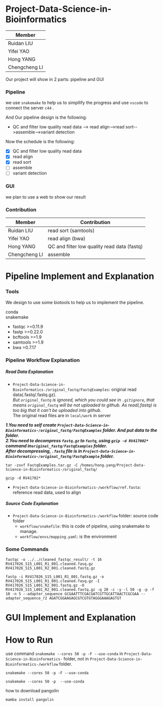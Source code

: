 # Project-Data-Science-in-Bioinformatics 

|  Member       | 
|  ----         |
| Ruidan LIU    | 
| Yifei YAO     | 
| Hong YANG     | 
| Chengcheng LI | 


Our project will show in 2 parts: pipeline and GUI

### Pipeline

we use `snakemake` to help us to simpllify the progress and use `vscode` to connect the server `c44` .

And Our pipeline design is the following:

- QC and filter low quality read data --> read align-->read sort-->assemble-->variant detection

Now the schedule is the following:

- [x] QC and filter low quality read data
- [x] read align
- [x] read sort
- [ ] assemble
- [ ] variant detection

### GUI

we plan to use a web to show our result

### Contribution

|  Member       | Contribution|
|  ----------   |-------------|
| Ruidan LIU    | read sort (samtools)   |
| Yifei YAO     | read align (bwa)|
| Hong YANG     | QC and filter low quality read data (fastq)|
| Chengcheng LI | assemble |

# Pipeline Implement and Explanation

### Tools

We design to use some biotools to help us to implement the pipeline.

conda</br>
snakemake</br>
- fastqc >=0.11.9
- fastp >=0.22.0
- bcftools >=1.9
- samtools >=1.9
- bwa =0.7.17

### Pipeline Workflow Explanation

##### Read Data Explanation

* `Project-Data-Science-in-Bioinformatics-/original_fastq/FastqExamples`: original read data(.fastq/.fastq.gz). </br>
*But `original_fastq` is ignored, which you could see in `.gitignore`, that means `original_fastq` will be not uploaded to github. As read(.fastq) is too big that it can't be uploaded into github.*</br>
The original read files are in `local/work` in server

***1.You need to self create `Project-Data-Science-in-Bioinformatics-/original_fastq/FastqExamples` folder. And put data to the folder.</br>
2.You need to decompress `fastq.gz` to `fastq`, using `gzip -d RV417002*` command in`original_fastq/FastqExamples` folder.</br>
After decompressing, `.fastq` file is in `Project-Data-Science-in-Bioinformatics-/original_fastq/FastqExample` folder.</br>***
```
tar -zxvf FastqExamples.tar.gz -C /homes/hong.yang/Project-Data-Science-in-Bioinformatics-/original_fastq/
```

```
gzip -d RV41702*
```




* `Project-Data-Science-in-Bioinformatics-/workflow/ref.fasta`:  reference read data, used to align

##### Source Code Explanation
* `Project-Data-Science-in-Bioinformatics-/workflow` folder: source code folder </br>
  * `workflow/snakefile`: this is code of pipeline, using snakemake to manage.</br>
  * `workflow/envs/mapping.yaml`: is the environment

### Some Commands

```
fastqc -o ../../cleaned_fastqc_result/ -t 16 RV417026_S15_L001_R1_001.cleaned.fasq.gz RV417026_S15_L001_R2_001.cleaned.fastq.gz
```

```
fastp -i RV417026_S15_L001_R1_001.fastq.gz -o RV417026_S15_L001_R1_001.cleaned.fasq.gz -I RV417026_S15_L001_R2_001.fastq.gz -O RV417026_S15_L001_R2_001.cleaned.fastq.gz -q 20 -c -y -l 50 -g -p -f 10 -n 5 --adapter_sequence GCGAATTTCGACGATCGTTGCATTAACTCGCGAA --adapter_sequence_r2 AGATCGGAAGAGCGTCGTGTAGGGAAAGAGTGT
```


# GUI Implement and Explanation

# How to Run

use command `snakemake --cores 50 -p -F --use-conda` in `Project-Data-Science-in-Bioinformatics-` folder, not in `Project-Data-Science-in-Bioinformatics-/workflow` folder.

```
snakemake --cores 50 -p -F --use-conda
```

```
snakemake --cores 50 -p  --use-conda
```

how to download pangolin
```
mamba install pangolin
```


